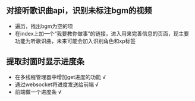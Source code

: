 ## 对接听歌识曲api，识别未标注bgm的视频
- 遍历，找出bgm为空的项
- 在index上加一个“我要教你做事”的链接，进入用来完善信息的页面，现主要功能为听歌识曲，未来可能会加入识别角色和xp标签

## 提取封面时显示进度条
- 在多线程管理器中增加get进度的功能 √
- 通过websocket将进度发送给前端 √
- 前端做一个进度条 √